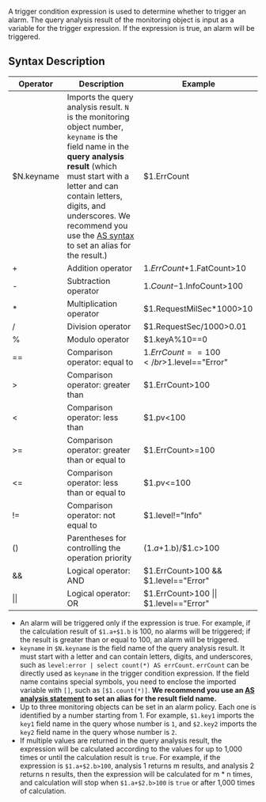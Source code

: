 A trigger condition expression is used to determine whether to trigger an alarm. The query analysis result of the monitoring object is input as a variable for the trigger expression. If the expression is true, an alarm will be triggered.

## Syntax Description

| Operator | Description | Example |
| --------------- | ------------------------------------------------------------ | -------------------------------------- |
| $N.keyname      | Imports the query analysis result. `N` is the monitoring object number, `keyname` is the field name in the **query analysis result** (which must start with a letter and can contain letters, digits, and underscores. We recommend you use the [AS syntax](https://intl.cloud.tencent.com/document/product/614/38731) to set an alias for the result.) | $1.ErrCount                            |
| +               | Addition operator                                                   | $1.ErrCount+$1.FatCount>10             |
| -               | Subtraction operator                                                   | $1.Count-$1.InfoCount>100              |
| *               | Multiplication operator                                                   | $1.RequestMilSec\*1000>10               |
| /               | Division operator                                                   | $1.RequestSec/1000>0.01                |
| %               | Modulo operator                                                   | $1.keyA%10==0                          |
| ==              | Comparison operator: equal to                                             | $1.ErrCount==100</br>$1.level=="Error"  |
| \>              | Comparison operator: greater than                                             | $1.ErrCount>100                        |
| <               | Comparison operator: less than                                             | $1.pv&lt;100                              |
| \>=             | Comparison operator: greater than or equal to                                         | $1.ErrCount>=100                       |
| \<=             | Comparison operator: less than or equal to                                         | $1.pv<=100                             |
| !=              | Comparison operator: not equal to                                           | $1.level!="Info"                       |
| ()              | Parentheses for controlling the operation priority                                         | ($1.a+$1.b)/$1.c>100                   |
| &&              | Logical operator: AND                                               | $1.ErrCount>100 && $1.level=="Error"   |
| \|\|            | Logical operator: OR                                               | $1.ErrCount>100 \|\| $1.level=="Error" |


- An alarm will be triggered only if the expression is true. For example, if the calculation result of `$1.a+$1.b` is 100, no alarms will be triggered; if the result is greater than or equal to 100, an alarm will be triggered.
- `keyname` in `$N.keyname` is the field name of the query analysis result. It must start with a letter and can contain letters, digits, and underscores, such as `level:error | select count(*) AS errCount`. `errCount` can be directly used as `keyname` in the trigger condition expression. If the field name contains special symbols, you need to enclose the imported variable with `[]`, such as `[$1.count(*)]`. **We recommend you use an [AS analysis statement](https://intl.cloud.tencent.com/document/product/614/38731) to set an alias for the result field name.**
- Up to three monitoring objects can be set in an alarm policy. Each one is identified by a number starting from 1. For example, `$1.key1` imports the `key1` field name in the query whose number is `1`, and `$2.key2` imports the `key2` field name in the query whose number is `2`.
- If multiple values are returned in the query analysis result, the expression will be calculated according to the values for up to 1,000 times or until the calculation result is `true`. For example, if the expression is `$1.a+$2.b>100`, analysis 1 returns m results, and analysis 2 returns n results, then the expression will be calculated for m \* n times, and calculation will stop when `$1.a+$2.b>100` is `true` or after 1,000 times of calculation.
  



